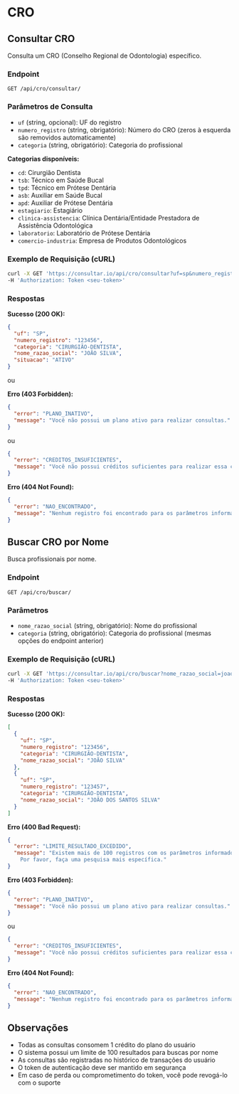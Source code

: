 # CRO

## Consultar CRO

Consulta um CRO (Conselho Regional de Odontologia) específico.

### Endpoint

`GET /api/cro/consultar/`

### Parâmetros de Consulta

- `uf` (string, opcional): UF do registro
- `numero_registro` (string, obrigatório): Número do CRO (zeros à esquerda
  são removidos automaticamente)
- `categoria` (string, obrigatório): Categoria do profissional

**Categorias disponíveis:**

- `cd`: Cirurgião Dentista
- `tsb`: Técnico em Saúde Bucal
- `tpd`: Técnico em Prótese Dentária
- `asb`: Auxiliar em Saúde Bucal
- `apd`: Auxiliar de Prótese Dentária
- `estagiario`: Estagiário
- `clinica-assistencia`: Clínica Dentária/Entidade Prestadora de Assistência
  Odontológica
- `laboratorio`: Laboratório de Prótese Dentária
- `comercio-industria`: Empresa de Produtos Odontológicos

### Exemplo de Requisição (cURL)

```bash
curl -X GET 'https://consultar.io/api/cro/consultar?uf=sp&numero_registro=123456&categoria=cd' \
-H 'Authorization: Token <seu-token>'
```

### Respostas

**Sucesso (200 OK):**

```json
{
  "uf": "SP",
  "numero_registro": "123456",
  "categoria": "CIRURGIÃO-DENTISTA",
  "nome_razao_social": "JOÃO SILVA",
  "situacao": "ATIVO"
}
```

ou

**Erro (403 Forbidden):**

```json
{
  "error": "PLANO_INATIVO",
  "message": "Você não possui um plano ativo para realizar consultas."
}
```

ou

```json
{
  "error": "CREDITOS_INSUFICIENTES",
  "message": "Você não possui créditos suficientes para realizar essa consulta."
}
```

**Erro (404 Not Found):**

```json
{
  "error": "NAO_ENCONTRADO",
  "message": "Nenhum registro foi encontrado para os parâmetros informados."
}
```

## Buscar CRO por Nome

Busca profissionais por nome.

### Endpoint

`GET /api/cro/buscar/`

### Parâmetros

- `nome_razao_social` (string, obrigatório): Nome do profissional
- `categoria` (string, obrigatório): Categoria do profissional (mesmas opções do
  endpoint anterior)

### Exemplo de Requisição (cURL)

```bash
curl -X GET 'https://consultar.io/api/cro/buscar?nome_razao_social=joao%20silva&categoria=cd' \
-H 'Authorization: Token <seu-token>'
```

### Respostas

**Sucesso (200 OK):**

```json
[
  {
    "uf": "SP",
    "numero_registro": "123456",
    "categoria": "CIRURGIÃO-DENTISTA",
    "nome_razao_social": "JOÃO SILVA"
  },
  {
    "uf": "SP",
    "numero_registro": "123457",
    "categoria": "CIRURGIÃO-DENTISTA",
    "nome_razao_social": "JOÃO DOS SANTOS SILVA"
  }
]
```

**Erro (400 Bad Request):**

```json
{
  "error": "LIMITE_RESULTADO_EXCEDIDO",
  "message": "Existem mais de 100 registros com os parâmetros informados.
    Por favor, faça uma pesquisa mais específica."
}
```

**Erro (403 Forbidden):**

```json
{
  "error": "PLANO_INATIVO",
  "message": "Você não possui um plano ativo para realizar consultas."
}
```

ou

```json
{
  "error": "CREDITOS_INSUFICIENTES",
  "message": "Você não possui créditos suficientes para realizar essa consulta."
}
```

**Erro (404 Not Found):**

```json
{
  "error": "NAO_ENCONTRADO",
  "message": "Nenhum registro foi encontrado para os parâmetros informados."
}
```

## Observações

- Todas as consultas consomem 1 crédito do plano do usuário
- O sistema possui um limite de 100 resultados para buscas por nome
- As consultas são registradas no histórico de transações do usuário
- O token de autenticação deve ser mantido em segurança
- Em caso de perda ou comprometimento do token,
  você pode revogá-lo com o suporte
